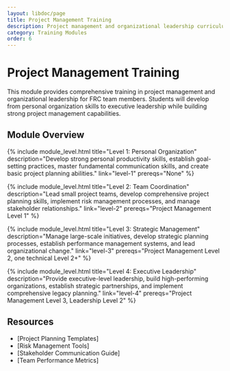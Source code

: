 ```yaml
---
layout: libdoc/page
title: Project Management Training
description: Project management and organizational leadership curriculum for FRC teams
category: Training Modules
order: 6
---
```


# Project Management Training

This module provides comprehensive training in project management and organizational leadership for FRC team members. Students will develop from personal organization skills to executive leadership while building strong project management capabilities.

## Module Overview

{% include module_level.html 
  title="Level 1: Personal Organization"
  description="Develop strong personal productivity skills, establish goal-setting practices, master fundamental communication skills, and create basic project planning abilities."
  link="level-1"
  prereqs="None" %}

{% include module_level.html 
  title="Level 2: Team Coordination"
  description="Lead small project teams, develop comprehensive project planning skills, implement risk management processes, and manage stakeholder relationships."
  link="level-2"
  prereqs="Project Management Level 1" %}

{% include module_level.html 
  title="Level 3: Strategic Management"
  description="Manage large-scale initiatives, develop strategic planning processes, establish performance management systems, and lead organizational change."
  link="level-3"
  prereqs="Project Management Level 2, one technical Level 2+" %}

{% include module_level.html 
  title="Level 4: Executive Leadership"
  description="Provide executive-level leadership, build high-performing organizations, establish strategic partnerships, and implement comprehensive legacy planning."
  link="level-4"
  prereqs="Project Management Level 3, Leadership Level 2" %}

## Resources
- [Project Planning Templates]
- [Risk Management Tools]
- [Stakeholder Communication Guide]
- [Team Performance Metrics]